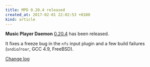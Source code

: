 ```yaml
---
title: MPD 0.20.4 released
created_at: 2017-02-01 22:02:53 +0100
kind: article
---
```


**Music Player Daemon**
[0.20.4](/download/mpd/0.20/mpd-0.20.4.tar.xz)
has been released.

It fixes a freeze bug in the `nfs` input plugin and a few build
failures (`sndio`/`roar`, GCC 4.9, FreeBSD).

[Change log](http://git.musicpd.org/cgit/master/mpd.git/plain/NEWS?h=v0.20.4)
